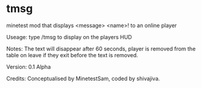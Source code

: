 # tmsg
minetest mod that displays &lt;message> &lt;name>! to an online player

Useage: type /tmsg <player> <message> to display <message> on the players HUD

Notes: The text will disappear after 60 seconds, player is removed from the table on leave if they exit before the text is removed.

Version: 0.1 Alpha

Credits: Conceptualised by MinetestSam, coded by shivajiva.
